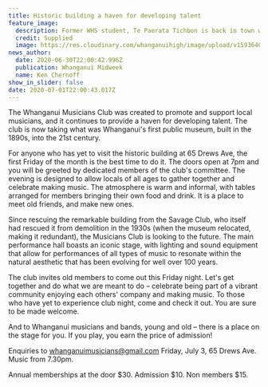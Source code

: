 ```yaml
---
title: Historic building a haven for developing talent
feature_image:
  description: Former WHS student, Te Paerata Tichbon is back in town with Bad Hagrid.
  credit: Supplied
  image: https://res.cloudinary.com/whanganuihigh/image/upload/v1593640903/News/Te_Paerata_Tichbon._Midweek_1.7.20.jpg
news_author:
  date: 2020-06-30T22:00:42.996Z
  publication: Whanganui Midweek
  name: Ken Chernoff
show_in_slider: false
date: 2020-07-01T22:00:43.017Z
---
```

The Whanganui Musicians Club was created to promote and support local musicians, and it continues to provide a haven for developing talent. The club is now taking what was Whanganui's first public museum, built in the 1890s, into the 21st century.

For anyone who has yet to visit the historic building at 65 Drews Ave, the first Friday of the month is the best time to do it. The doors open at 7pm and you will be greeted by dedicated members of the club's committee. The evening is designed to allow locals of all ages to gather together and celebrate making music. The atmosphere is warm and informal, with tables arranged for members bringing their own food and drink. It is a place to meet old friends, and make new ones.

Since rescuing the remarkable building from the Savage Club, who itself had rescued it from demolition in the 1930s (when the museum relocated, making it redundant), the Musicians Club is looking to the future. The main performance hall boasts an iconic stage, with lighting and sound equipment that allow for performances of all types of music to resonate within the natural aesthetic that has been evolving for well over 100 years.

The club invites old members to come out this Friday night. Let's get together and do what we are meant to do – celebrate being part of a vibrant community enjoying each others' company and making music. To those who have yet to experience club night, come and check it out. You are sure to be made welcome.

And to Whanganui musicians and bands, young and old – there is a place on the stage for you. If you play, you earn the price of admission!

Enquiries to whanganuimusicians@gmail.com
Friday, July 3, 65 Drews Ave. Music from 7.30pm.  

Annual memberships at the door $30. Admission $10. Non members $15.
